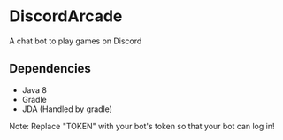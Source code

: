 # DiscordArcade
A chat bot to play games on Discord

## Dependencies
- Java 8
- Gradle
- JDA (Handled by gradle)

Note: Replace "TOKEN" with your bot's token so that your bot can log in!
